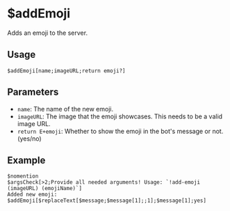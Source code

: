 # $addEmoji
Adds an emoji to the server.

## Usage
```
$addEmoji[name;imageURL;return emoji?]
```

## Parameters
- `name`: The name of the new emoji.
- `imageURL`: The image that the emoji showcases. This needs to be a valid image URL.
- `return E+emoji`: Whether to show the emoji in the bot's message or not. (yes/no)

## Example
```
$nomention
$argsCheck[>2;Provide all needed arguments! Usage: `!add-emoji (imageURL) (emojiName)`]
Added new emoji: $addEmoji[$replaceText[$message;$message[1];;1];$message[1];yes]
```
